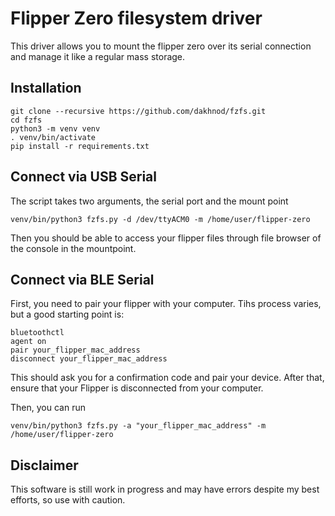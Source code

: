 # Flipper Zero filesystem driver

This driver allows you to mount the flipper zero over its serial connection and manage it like a regular mass storage.

## Installation

```
git clone --recursive https://github.com/dakhnod/fzfs.git
cd fzfs
python3 -m venv venv
. venv/bin/activate
pip install -r requirements.txt
```

## Connect via USB Serial

The script takes two arguments, the serial port and the mount point

```
venv/bin/python3 fzfs.py -d /dev/ttyACM0 -m /home/user/flipper-zero
```

Then you should be able to access your flipper files through file browser of the console in the mountpoint.

## Connect via BLE Serial

First, you need to pair your flipper with your computer. Tihs process varies, but a good starting point is:
```
bluetoothctl
agent on
pair your_flipper_mac_address
disconnect your_flipper_mac_address
```

This should ask you for a confirmation code and pair your device.
After that, ensure that your Flipper is disconnected from your computer.

Then, you can run

```
venv/bin/python3 fzfs.py -a "your_flipper_mac_address" -m /home/user/flipper-zero
```

## Disclaimer

This software is still work in progress and may have errors despite my best efforts, so use with caution.

